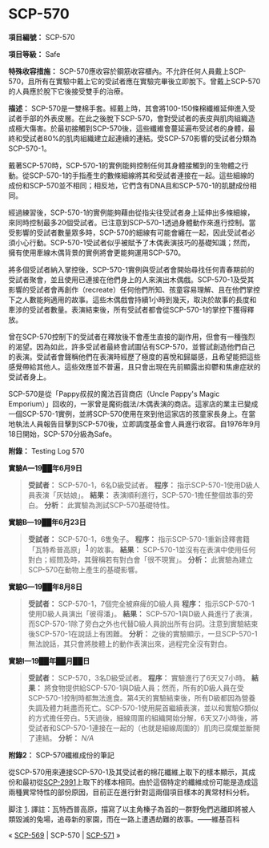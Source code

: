 # SCP-570
                        


**項目編號：** SCP-570

**項目等級：** Safe

**特殊收容措施：** SCP-570應收容於鋼筋收容櫃內。不允許任何人員戴上SCP-570，且所有在實驗中戴上它的受試者應在實驗完畢後立即脫下。曾戴上SCP-570的人員應於脫下它後接受雙手的治療。

**描述：** SCP-570是一雙棉手套。經戴上時，其會將100-150條棉纖維延伸進入受試者手部的外表皮層。在此之後脫下SCP-570，會對受試者的表皮與肌肉組織造成極大傷害。於最初接觸到SCP-570後，這些纖維會蔓延遍布受試者的身體，最終和受試者80%的肌肉組織建立起連續的連結。受SCP-570影響的受試者分類為SCP-570-1。

戴著SCP-570時，SCP-570-1的實例能夠控制任何其身體接觸到的生物體之行動。從SCP-570-1的手指產生的數條細線將其和受試者連接在一起。這些細線的成份和SCP-570並不相同；相反地，它們含有DNA且和SCP-570-1的肌腱成份相同。

經過練習後，SCP-570-1的實例能夠藉由從指尖往受試者身上延伸出多條細線，來同時控制最多20個受試者。已注意到SCP-570-1透過身體動作來進行控制。當受影響的受試者數量眾多時，SCP-570的細線有可能會纏在一起，因此受試者必須小心行動。SCP-570-1受試者似乎被賦予了木偶表演技巧的基礎知識；然而，擁有使用牽線木偶背景的實例將會更能夠運用SCP-570。

將多個受試者納入掌控後，SCP-570-1實例與受試者會開始尋找任何青春期前的受試者聚會，並且使用已連接在他們身上的人來演出木偶戲。SCP-570-1及受其影響的受試者會再創作（recreate）任何他們所知、孩童容易理解、且在他們掌控下之人數能夠適用的故事。這些木偶戲會持續1小時到幾天，取決於故事的長度和牽涉的受試者數量。表演結束後，所有受試者都會從SCP-570-1的掌控下獲得釋放。

曾在SCP-570控制下的受試者在釋放後不會產生直接的副作用，但會有一種強烈的渴望。因為如此，許多受試者最終會試圖佔有SCP-570，並嘗試創造他們自己的表演。受試者會聲稱他們在表演時經歷了極度的喜悅和歸屬感，且希望能把這些感覺帶給其他人。這些效應並不普遍，且只會出現在先前顯露出抑鬱和焦慮症狀的受試者身上。

SCP-570是從「Pappy叔叔的魔法百貨商店（Uncle Pappy's Magic Emporium）」回收的，一家曾是魔術戲法/木偶表演的商店。這家店的業主已變成一個SCP-570-1實例，並將SCP-570使用在來到他這家店的孩童家長身上。在當地執法人員報告目擊到SCP-570後，立即調度基金會人員進行收容。自1976年9月18日開始，SCP-570分級為Safe。

**附錄：** Testing Log 570

**實驗A—19██年6月9日** 


> **受試者：** SCP-570-1，6名D級受試者。
**程序：** 指示SCP-570-1使用D級人員表演「灰姑娘」。
**結果：** 表演順利進行，SCP-570-1擔任整個故事的旁白。
**分析：** 此實驗為測試SCP-570基礎特性。
> 

**實驗B—19██年6月23日** 


> **受試者：** SCP-570-1，6隻兔子。
**程序：** 指示SCP-570-1重新詮釋書籍「瓦特希普高原」<sup class='footnoteref'>
 <a shape='rect' class='footnoteref' id='footnoteref-1' href='javascript:;' onclick='WIKIDOT.page.utils.scrollToReference(&apos;footnote-1&apos;)'>1</a>
</sup>的故事。
**結果：** SCP-570-1並沒有在表演中使用任何對白；經問及時，其聲稱若有對白會「很不現實」。
**分析：** 此實驗為建立SCP-570在動物上產生的基礎影響。
> 

**實驗G—19██年8月8日** 


> **受試者：** SCP-570-1，7個完全被麻痺的D級人員
**程序：** 指示SCP-570-1使用D級人員演出「彼得潘」。
**結果：** SCP-570-1與D級人員進行了表演，而SCP-570-1除了旁白之外也代替D級人員說出所有台詞。注意到實驗結束後SCP-570-1在說話上有困難。
**分析：** 之後的實驗顯示，一旦SCP-570-1無法說話，其只會將肢體上的動作表演出來，過程完全沒有對白。
> 

**實驗I—19██年██月██日** 


> **受試者：** SCP-570，3名D級受試者。
**程序：** 實驗進行了6天又7小時。
**結果：** 將食物提供給SCP-570-1與D級人員；然而，所有的D級人員在受SCP-570-1控制時都無法進食。第4天的實驗結束後，所有D級都因為營養失調及體力耗盡而死亡。SCP-570-1使用屍首繼續表演，並以和實驗G類似的方式擔任旁白。5天過後，細線周圍的組織開始分解，6天又7小時後，將受試者和SCP-570-1連接在一起的（也就是細線周圍的）肌肉已腐爛並斷開了連結。
**分析：** *N/A* 
> 

**附錄2：** SCP-570纖維成份的筆記

從SCP-570用來連接SCP-570-1及其受試者的棉花纖維上取下的樣本顯示，其成份和最初從[SCP-2991](http://scp-wiki-cn.wikidot.com/scp-2991)上取下的樣本相同。由於這個特定的纖維成份可能是造成這兩種異常特性的部份原因，目前正在進行針對這兩個項目樣本的異常材料分析。


脚注
<a shape='rect' href='javascript:;' onclick='WIKIDOT.page.utils.scrollToReference(&apos;footnoteref-1&apos;)'>1</a>. 譯註：瓦特西普高原，描寫了以主角榛子為首的一群野兔們逃離即將被人類毀滅的兔場，追尋新的家園，而在一路上遭遇劫難的故事。——維基百科



« [SCP-569](/scp-569) | SCP-570 | [SCP-571](/scp-571) »





                    